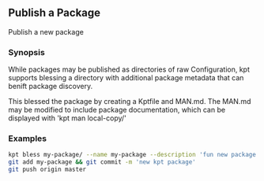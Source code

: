## Publish a Package

Publish a new package

### Synopsis

While packages may be published as directories of raw Configuration,
kpt supports blessing a directory with additional package metadata that can benift
package discovery.


This blessed the package by creating a Kptfile and MAN.md.  The MAN.md may be
modified to include package documentation, which can be displayed with 'kpt man local-copy/'

### Examples

```sh
kpt bless my-package/ --name my-package --description 'fun new package'
git add my-package && git commit -m 'new kpt package'
git push origin master
```
